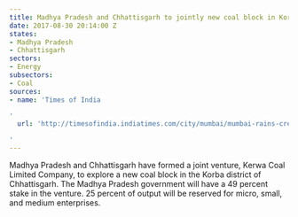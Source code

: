 ```yaml
---
title: Madhya Pradesh and Chhattisgarh to jointly new coal block in Korba
date: 2017-08-30 20:14:00 Z
states:
- Madhya Pradesh
- Chhattisgarh
sectors:
- Energy
subsectors:
- Coal
sources:
- name: 'Times of India

'
  url: 'http://timesofindia.indiatimes.com/city/mumbai/mumbai-rains-create-chaos-poisar-river-rising-alarmingly-dahisar-overflows/articleshow/60278500.cms

'
---
```


Madhya Pradesh and Chhattisgarh have formed a joint venture, Kerwa Coal Limited Company, to explore a new coal block in the Korba district of Chhattisgarh. The Madhya Pradesh government will have a 49 percent stake in the venture. 25 percent of output will be reserved for micro, small, and medium enterprises. 
